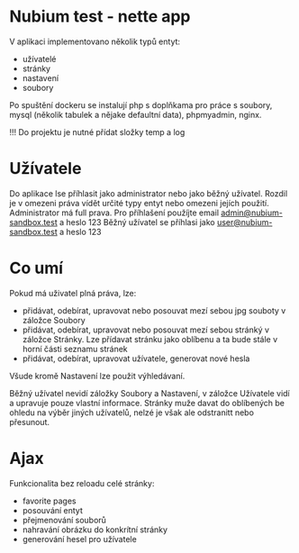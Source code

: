 # Nubium test - nette app
V aplikaci implementovano několik typů entyt:
- užívatelé
- stránky
- nastavení
- soubory

Po spuštění dockeru se instalují php s doplňkama pro práce s soubory, mysql (několik tabulek a nějake defaultní data), phpmyadmin, nginx.

!!! Do projektu je nutné přídat složky temp a log

# Užívatele
Do aplikace lse příhlasit jako administrator nebo jako běžný užívatel. Rozdil je v omezeni práva vídět určité typy entyt nebo omezeni jejích použití.
Administrator má full prava. Pro příhlašení použíjte email admin@nubium-sandbox.test a heslo 123
Běžný užívatel se příhlasi jako user@nubium-sandbox.test a heslo 123

# Co umí
Pokud má uživatel plná práva, lze:
- přidávat, odebírat, upravovat nebo posouvat mezí sebou jpg souboty v záložce Soubory
- přidávat, odebírat, upravovat nebo posouvat mezí sebou stránký v záložce Stránky. Lze přídavat stránku jako oblíbenu a ta bude stále v horní části seznamu stránek
- přidávat, odebírat, upravovat užívatele, generovat nové hesla

Všude kromě Nastavení lze použit výhledávaní.

Běžný užívatel nevidí záložky Soubory a Nastavení, v záložce Užívatele vidí a upravuje pouze vlastní informace. Stránky muže davat do oblíbených be ohledu na výběr jiných užívatelů, nelzé je však ale odstranitt nebo přesunout.

# Ajax
Funkcionalita bez reloadu celé stránky:
- favorite pages
- posouvání entyt
- přejmenování souborů
- nahravání obrázku do konkrítní stránky
- generování hesel pro užívatele
